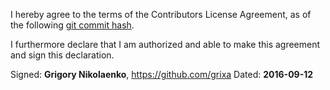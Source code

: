 I hereby agree to the terms of the Contributors License Agreement, as of the following [git commit hash](https://github.com/C5T/Current/blob/bbde75aa786b3f1f2705bc21a5367bbbd3807541/contributors/CLA.md).

I furthermore declare that I am authorized and able to make this agreement and sign this declaration.

Signed: **Grigory Nikolaenko**, https://github.com/grixa
Dated: **2016-09-12**
